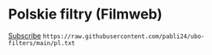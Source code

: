 # Polskie filtry (Filmweb)

[Subscribe](https://subscribe.adblockplus.org/?location=https://raw.githubusercontent.com/pabli24/ubo-filters/main/pl.txt&title=Polskie%20filtry) ```https://raw.githubusercontent.com/pabli24/ubo-filters/main/pl.txt```
